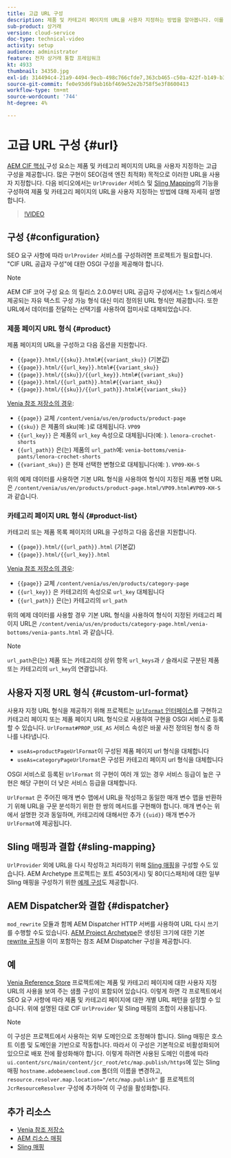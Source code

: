 ```yaml
---
title: 고급 URL 구성
description: 제품 및 카테고리 페이지의 URL을 사용자 지정하는 방법을 알아봅니다. 이를 통해 구현은 검색 엔진에 대한 URL을 최적화하고 검색을 승격할 수 있습니다.
sub-product: 상거래
version: cloud-service
doc-type: technical-video
activity: setup
audience: administrator
feature: 전자 상거래 통합 프레임워크
kt: 4933
thumbnail: 34350.jpg
exl-id: 314494c4-21a9-4494-9ecb-498c766cfde7,363cb465-c50a-422f-b149-b3f41c2ebc0f
source-git-commit: fe0e93d6f9ab16bf469e52e2b758f5e3f8600413
workflow-type: tm+mt
source-wordcount: '744'
ht-degree: 4%

---
```


# 고급 URL 구성 {#url}

[AEM CIF 핵심 ](https://github.com/adobe/aem-core-cif-components) 구성 요소는 제품 및 카테고리 페이지의 URL을 사용자 지정하는 고급 구성을 제공합니다. 많은 구현이 SEO(검색 엔진 최적화) 목적으로 이러한 URL을 사용자 지정합니다.  다음 비디오에서는 `UrlProvider` 서비스 및 [Sling Mapping](https://sling.apache.org/documentation/the-sling-engine/mappings-for-resource-resolution.html)의 기능을 구성하여 제품 및 카테고리 페이지의 URL을 사용자 지정하는 방법에 대해 자세히 설명합니다.

>[!VIDEO](https://video.tv.adobe.com/v/34350/?quality=12)

## 구성 {#configuration}

SEO 요구 사항에 따라 `UrlProvider` 서비스를 구성하려면 프로젝트가 필요합니다. &quot;CIF URL 공급자 구성&quot;에 대한 OSGI 구성을 제공해야 합니다.

>[!NOTE]
>
> AEM CIF 코어 구성 요소 의 릴리스 2.0.0부터 URL 공급자 구성에서는 1.x 릴리스에서 제공되는 자유 텍스트 구성 가능 형식 대신 미리 정의된 URL 형식만 제공합니다. 또한 URL에서 데이터를 전달하는 선택기를 사용하여 접미사로 대체되었습니다.

### 제품 페이지 URL 형식 {#product}

제품 페이지의 URL을 구성하고 다음 옵션을 지원합니다.

* `{{page}}.html/{{sku}}.html#{{variant_sku}}` (기본값)
* `{{page}}.html/{{url_key}}.html#{{variant_sku}}`
* `{{page}}.html/{{sku}}/{{url_key}}.html#{{variant_sku}}`
* `{{page}}.html/{{url_path}}.html#{{variant_sku}}`
* `{{page}}.html/{{sku}}/{{url_path}}.html#{{variant_sku}}`

[Venia 참조 저장소의 경우](https://github.com/adobe/aem-cif-guides-venia):

* `{{page}}` 교체  `/content/venia/us/en/products/product-page`
* `{{sku}}` 은 제품의 sku(예: )로 대체됩니다.  `VP09`
* `{{url_key}}` 은 제품의  `url_key` 속성으로 대체됩니다(예: ).  `lenora-crochet-shorts`
* `{{url_path}}` 은(는) 제품의  `url_path`예:  `venia-bottoms/venia-pants/lenora-crochet-shorts`
* `{{variant_sku}}` 은 현재 선택한 변형으로 대체됩니다(예: ).  `VP09-KH-S`

위의 예제 데이터를 사용하면 기본 URL 형식을 사용하여 형식이 지정된 제품 변형 URL은 `/content/venia/us/en/products/product-page.html/VP09.html#VP09-KH-S` 과 같습니다.

### 카테고리 페이지 URL 형식 {#product-list}

카테고리 또는 제품 목록 페이지의 URL을 구성하고 다음 옵션을 지원합니다.

* `{{page}}.html/{{url_path}}.html` (기본값)
* `{{page}}.html/{{url_key}}.html`

[Venia 참조 저장소의 경우](https://github.com/adobe/aem-cif-guides-venia):

* `{{page}}` 교체  `/content/venia/us/en/products/category-page`
* `{{url_key}}` 은 카테고리의 속성으로  `url_key` 대체됩니다
* `{{url_path}}` 은(는) 카테고리의  `url_path`

위의 예제 데이터를 사용할 경우 기본 URL 형식을 사용하여 형식이 지정된 카테고리 페이지 URL은 `/content/venia/us/en/products/category-page.html/venia-bottoms/venia-pants.html` 과 같습니다.

>[!NOTE]
> 
> `url_path`은(는) 제품 또는 카테고리의 상위 항목 `url_keys`과 `/` 슬래시로 구분된 제품 또는 카테고리의 `url_key`의 연결입니다.

## 사용자 지정 URL 형식 {#custom-url-format}

사용자 지정 URL 형식을 제공하기 위해 프로젝트는 [`UrlFormat` 인터페이스](https://javadoc.io/doc/com.adobe.commerce.cif/core-cif-components-core/latest/com/adobe/cq/commerce/core/components/services/urls/UrlFormat.html)를 구현하고 카테고리 페이지 또는 제품 페이지 URL 형식으로 사용하여 구현을 OSGI 서비스로 등록할 수 있습니다. `UrlFormat#PROP_USE_AS` 서비스 속성은 바꿀 사전 정의된 형식 중 하나를 나타냅니다.

* `useAs=productPageUrlFormat`이 구성된 제품 페이지 url 형식을 대체합니다
* `useAs=categoryPageUrlFormat`은 구성된 카테고리 페이지 url 형식을 대체합니다

OSGI 서비스로 등록된 `UrlFormat` 의 구현이 여러 개 있는 경우 서비스 등급이 높은 구현은 해당 구현이 더 낮은 서비스 등급을 대체합니다.

`UrlFormat` 은 주어진 매개 변수 맵에서 URL을 작성하고 동일한 매개 변수 맵을 반환하기 위해 URL을 구문 분석하기 위한 한 쌍의 메서드를 구현해야 합니다. 매개 변수는 위에서 설명한 것과 동일하며, 카테고리에 대해서만 추가 `{{uid}}` 매개 변수가 `UrlFormat`에 제공됩니다.

## Sling 매핑과 결합 {#sling-mapping}

`UrlProvider` 외에 URL을 다시 작성하고 처리하기 위해 [Sling 매핑](https://sling.apache.org/documentation/the-sling-engine/mappings-for-resource-resolution.html)을 구성할 수도 있습니다. AEM Archetype 프로젝트는 포트 4503(게시) 및 80(디스패처)에 대한 일부 Sling 매핑을 구성하기 위한 [예제 구성](https://github.com/adobe/aem-cif-project-archetype/tree/master/src/main/archetype/samplecontent/src/main/content/jcr_root/etc/map.publish)도 제공합니다.

## AEM Dispatcher와 결합 {#dispatcher}

`mod_rewrite` 모듈과 함께 AEM Dispatcher HTTP 서버를 사용하여 URL 다시 쓰기를 수행할 수도 있습니다. [AEM Project Archetype](https://github.com/adobe/aem-project-archetype)은 생성된 크기에 대한 기본 [rewrite 규칙](https://github.com/adobe/aem-project-archetype/tree/master/src/main/archetype/dispatcher.cloud)을 이미 포함하는 참조 AEM Dispatcher 구성을 제공합니다.

## 예

[Venia Reference Store](https://github.com/adobe/aem-cif-guides-venia) 프로젝트에는 제품 및 카테고리 페이지에 대한 사용자 지정 URL의 사용을 보여 주는 샘플 구성이 포함되어 있습니다. 이렇게 하면 각 프로젝트에서 SEO 요구 사항에 따라 제품 및 카테고리 페이지에 대한 개별 URL 패턴을 설정할 수 있습니다. 위에 설명된 대로 CIF `UrlProvider` 및 Sling 매핑의 조합이 사용됩니다.

>[!NOTE]
>
>이 구성은 프로젝트에서 사용하는 외부 도메인으로 조정해야 합니다. Sling 매핑은 호스트 이름 및 도메인을 기반으로 작동합니다. 따라서 이 구성은 기본적으로 비활성화되어 있으므로 배포 전에 활성화해야 합니다. 이렇게 하려면 사용된 도메인 이름에 따라 `ui.content/src/main/content/jcr_root/etc/map.publish/https`에 있는 Sling 매핑 `hostname.adobeaemcloud.com` 폴더의 이름을 변경하고, `resource.resolver.map.location="/etc/map.publish"` 를 프로젝트의 `JcrResourceResolver` 구성에 추가하여 이 구성을 활성화합니다.

## 추가 리소스

* [Venia 참조 저장소](https://github.com/adobe/aem-cif-guides-venia)
* [AEM 리소스 매핑](https://experienceleague.adobe.com/docs/experience-manager-65/deploying/configuring/resource-mapping.html)
* [Sling 매핑](https://sling.apache.org/documentation/the-sling-engine/mappings-for-resource-resolution.html)
